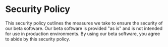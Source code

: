# Security Policy

This security policy outlines the measures we take to ensure the security of our beta software.
Our beta software is provided "as is" and is not intended for use in production environments.
By using our beta software, you agree to abide by this security policy.
